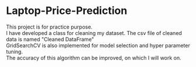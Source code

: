 # Laptop-Price-Prediction

This project is for practice purpose.<br>
I have developed a class for cleaning my dataset. The csv file of cleaned data is named "Cleaned DataFrame"<br>
GridSearchCV is also implemented for model selection and hyper parameter tuning.<br>
The accuracy of this algorithm can be improved, on which I will work on.
